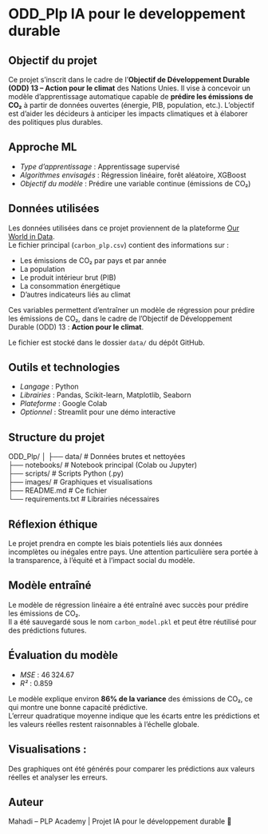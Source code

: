 # ODD_Plp IA pour le developpement durable
 
## Objectif du projet

Ce projet s’inscrit dans le cadre de l’**Objectif de Développement Durable (ODD) 13 – Action pour le climat** des Nations Unies. Il vise à concevoir un modèle d’apprentissage automatique capable de **prédire les émissions de CO₂** à partir de données ouvertes (énergie, PIB, population, etc.). L’objectif est d’aider les décideurs à anticiper les impacts climatiques et à élaborer des politiques plus durables.

 ## Approche ML

- *Type d’apprentissage* : Apprentissage supervisé
- *Algorithmes envisagés* : Régression linéaire, forêt aléatoire, XGBoost
- *Objectif du modèle* : Prédire une variable continue (émissions de CO₂)

 ## Données utilisées

Les données utilisées dans ce projet proviennent de la plateforme [Our World in Data](https://ourworldindata.org/co2-dataset-sources).  
Le fichier principal (`carbon_plp.csv`) contient des informations sur :

- Les émissions de CO₂ par pays et par année
- La population
- Le produit intérieur brut (PIB)
- La consommation énergétique
- D’autres indicateurs liés au climat

Ces variables permettent d’entraîner un modèle de régression pour prédire les émissions de CO₂, dans le cadre de l’Objectif de Développement Durable (ODD) 13 : 
**Action pour le climat**.

Le fichier est stocké dans le dossier `data/` du dépôt GitHub.

## Outils et technologies

- *Langage* : Python  
- *Librairies* : Pandas, Scikit-learn, Matplotlib, Seaborn  
- *Plateforme* : Google Colab  
- *Optionnel* : Streamlit pour une démo interactive

 ## Structure du projet

ODD_Plp/
│
├── data/                  # Données brutes et nettoyées  
├── notebooks/             # Notebook principal (Colab ou Jupyter)  
├── scripts/               # Scripts Python (.py)  
├── images/                # Graphiques et visualisations  
├── README.md              # Ce fichier  
└── requirements.txt       # Librairies nécessaires

## Réflexion éthique

Le projet prendra en compte les biais potentiels liés aux données incomplètes ou inégales entre pays. Une attention particulière sera portée à la transparence, à l’équité et à l’impact social du modèle.

## Modèle entraîné

Le modèle de régression linéaire a été entraîné avec succès pour prédire les émissions de CO₂.  
Il a été sauvegardé sous le nom `carbon_model.pkl` et peut être réutilisé pour des prédictions futures.

 ## Évaluation du modèle

- *MSE* : 46 324.67  
- *R²* : 0.859

Le modèle explique environ **86% de la variance** des émissions de CO₂, ce qui montre une bonne capacité prédictive.  
L’erreur quadratique moyenne indique que les écarts entre les prédictions et les valeurs réelles restent raisonnables à l’échelle globale.

## Visualisations :
Des graphiques ont été générés pour comparer les prédictions aux valeurs réelles et analyser les erreurs.


## Auteur

Mahadi – PLP Academy | Projet IA pour le développement durable 🌱 
